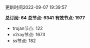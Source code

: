 更新时间2022-09-07 19:39:57

**总订阅: 64**
**总节点: 9341**
**有效节点: 1977**
- trojan节点: 122
- v2ray节点: 1673
- ss节点: 182
